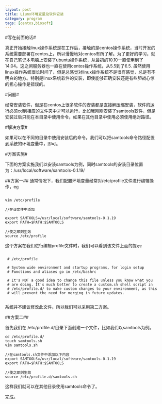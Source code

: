 ```yaml
---
layout: post
title: Liunx环境变量及软件安装
category: program
tags: [centos,biosoft]
---
```


#写在前面的话#

真正开始接触linux操作系统是在工作后，接触的是centos操作系统，当时开发的系统需要部署在centos上，所以慢慢地对centos有所了解。为了更好的学习，就在自己笔记本电脑上安装了ubuntu操作系统，从最初的10.10一直使用到了14.04。这之间服务器也一直在使用centos操作系统，从5.5到了6.5.
虽然使用linux操作系统很长时间了，但是总感觉对linux操作系统不是很有感觉，总是有不明白的地方。特别是linux系统软件的安装，即使能够正确安装还是有些胆战心惊的担心操作是错误的。

#问题#

经常安装软件，但是在centos上很多软件的安装都是直接解压缩安装，软件的运行必须cd到相应的文件夹中才可以运行，比如我刚刚安装了samtools软件，但是安装过后只能在本目录中使用命令，如果在其他目录中使用必须使用绝对路径。

#解决方案#

如果可以在不同的目录中使用安装后的命令，我们可以把samtools命令路径配置到系统的环境变量中，即可。

#方案实施#

下面的方案实施我们以安装samtools为例，同时samtools的安装目录位置为：/usr/local/software/samtools-0.1.19/

##方案一##
通常情况下，我们配置环境变量经常对/etc/profile文件进行编辑操作，eg

```

vim /etc/profile

//在该文件中添加

export SAMTOOLS=/usr/local/software/samtools-0.1.19
export PATH=$PATH:$SAMTOOLS

//使之即刻生效
source /etc/profile

```

这个方案在我们进行编辑profile文件时，我们可以看到该文件上面的提示:

```

 # /etc/profile

 # System wide environment and startup programs, for login setup
 # Functions and aliases go in /etc/bashrc

 # It's NOT a good idea to change this file unless you know what you
 # are doing. It's much better to create a custom.sh shell script in
 # /etc/profile.d/ to make custom changes to your environment, as this
 # will prevent the need for merging in future updates.
 
```

系统并不建议修改此文件，所以我们可以采用第二方案。

##方案二##

首先我们在 /etc/profile.d/目录下面创建一个文件，比如我们以samtools为例。


```
cd /etc/profile.d/
touch samtools.sh
vim samtools.sh

//在samtools.sh文件中添加以下内容
export SAMTOOLS=/usr/local/software/samtools-0.1.19
export PATH=$PATH:$SAMTOOLS

//使之即刻生效
source /etc/profile.d/samtools.sh

```

这样我们就可以在其他目录使用samtools命令了。

完成。